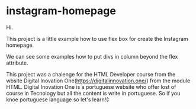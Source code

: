 # instagram-homepage
Hi.

This project is a little example how to use flex box for create the Instagram homepage.

We can see some examples how to put divs in column beyond the flex attribute.

This project was a chalenge for the HTML Developer course from the wbsite Digital Inovation One(https://digitalinnovation.one/) from the module HTML.
Digital Inovation One is a portuguese website who offer lost of course in Tecnology but all the content is write in portuguese. 
So if you knoe portuguese language so let's learn!(:



